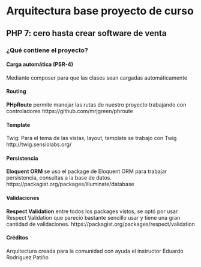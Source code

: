 <h1>Arquitectura base proyecto de curso</h1>
<h2>PHP 7: cero hasta crear software de venta</h2>

<h3>¿Qué contiene el proyecto?</h3>

<h4>Carga automática (PSR-4)</h4>
Mediante composer para que las clases sean cargadas automáticamente

<h4>Routing</h4>
<b>PHpRoute</b> permite manejar las rutas de nuestro proyecto trabajando con controladores
https://github.com/mrjgreen/phroute

<h4>Template</h4>
Twig: Para el tema de las vistas, layout, template se trabajo con Twig
http://twig.sensiolabs.org/

<h4>Persistencia</h4>
<b>Eloquent ORM</b> se uso el package de Eloquent ORM para trabajar persistencia, consultas a la base de datos.
https://packagist.org/packages/illuminate/database

<h4>Validaciones</h4>
<b>Respect Validation</b> entre todos los packages vistos, se optó por usar Respect Validation que pareció bastante sencillo usar y tiene una gran cantidad de validaciones.
https://packagist.org/packages/respect/validation

<h4>Créditos</h4>
Arquitectura creada para la comunidad con ayuda el instructor Eduardo Rodríguez Patiño